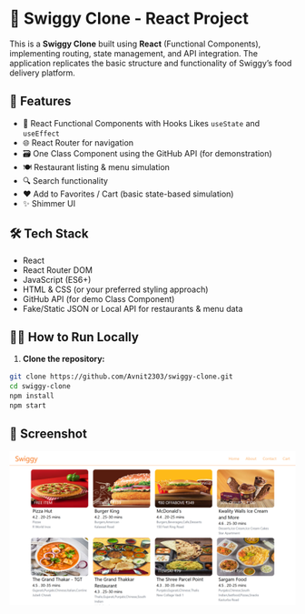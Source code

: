 # 🍔 Swiggy Clone - React Project

This is a **Swiggy Clone** built using **React** (Functional Components), implementing routing, state management, and API integration. The application replicates the basic structure and functionality of Swiggy’s food delivery platform.

## 🚀 Features

- 🔄 React Functional Components with Hooks Likes `useState` and `useEffect`
- 🌐 React Router for navigation
- 🗃️ One Class Component using the GitHub API (for demonstration)
- 🍽️ Restaurant listing & menu simulation
- 🔍 Search functionality
- ❤️ Add to Favorites / Cart (basic state-based simulation)
- ✨ Shimmer UI

## 🛠️ Tech Stack

- React  
- React Router DOM  
- JavaScript (ES6+)  
- HTML & CSS (or your preferred styling approach)  
- GitHub API (for demo Class Component)  
- Fake/Static JSON or Local API for restaurants & menu data  

## 🧑‍💻 How to Run Locally

1. **Clone the repository:**

```bash
git clone https://github.com/Avnit2303/swiggy-clone.git
cd swiggy-clone
npm install
npm start
```

## 📸 Screenshot

![Screenshot Preview](./assent/screenshot.png)
